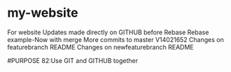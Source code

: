 # my-website
For website
Updates made directly on GITHUB before Rebase
Rebase example-Now with merge
More commits to master V14021652
Changes on featurebranch README
Changes on newfeaturebranch README

#PURPOSE
82:Use GIT and GITHUB together
